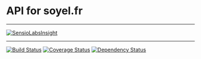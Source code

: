 # API for soyel.fr

---

[![SensioLabsInsight](https://insight.sensiolabs.com/projects/9462ef70-573c-4c56-a162-4b32345d527d/mini.png)](https://insight.sensiolabs.com/projects/9462ef70-573c-4c56-a162-4b32345d527d)

---

[![Build Status](https://travis-ci.org/soyel/api.soyel.fr.svg?branch=master)](https://travis-ci.org/soyel/api.soyel.fr)
[![Coverage Status](https://img.shields.io/coveralls/soyel/api.soyel.fr.svg)](https://coveralls.io/r/soyel/api.soyel.fr)
[![Dependency Status](https://www.versioneye.com/user/projects/549ac9806b1b81202d000115/badge.svg?style=flat)](https://www.versioneye.com/user/projects/549ac9806b1b81202d000115)
